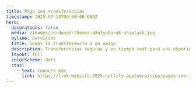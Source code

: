```yaml
---
title: Pago con transferencias
timestamp: 2025-07-14T00:00:00.000Z
hero:
  decorations: false
  media: /images/nordwood-themes-q8u1ygbarqk-unsplash.jpg
  byline: Servicios
  title: Somos la transferencia a un amigo
  description: Transferencias seguras y en tiempo real para una experiencia sin fricción.
  layout: full
  colorScheme: dark
  ctas:
    - text: Conocer más
      link: https://link-website-2025.netlify.app/servicios/pagos-con-transferencias
---
```

